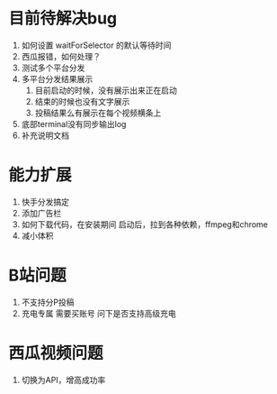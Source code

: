 # 目前待解决bug
1. 如何设置 waitForSelector 的默认等待时间
1. 西瓜报错，如何处理？
2. 测试多个平台分发
4. 多平台分发结果展示
   1. 目前启动的时候，没有展示出来正在启动
   2. 结束的时候也没有文字展示
   3. 投稿结果么有展示在每个视频横条上
5. 底部terminal没有同步输出log
6. 补充说明文档

# 能力扩展
1. 快手分发搞定
2. 添加广告栏
3. 如何下载代码，在安装期间
  启动后，拉到各种依赖，ffmpeg和chrome
4. 减小体积

# B站问题
1. 不支持分P投稿
2. 充电专属
  需要买账号
  问下是否支持高级充电

# 西瓜视频问题
1. 切换为API，增高成功率
